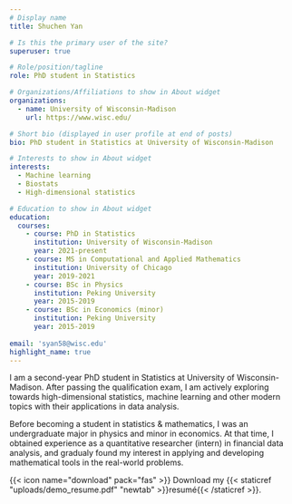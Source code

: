 ```yaml
---
# Display name
title: Shuchen Yan

# Is this the primary user of the site?
superuser: true

# Role/position/tagline
role: PhD student in Statistics

# Organizations/Affiliations to show in About widget
organizations:
  - name: University of Wisconsin-Madison
    url: https://www.wisc.edu/

# Short bio (displayed in user profile at end of posts)
bio: PhD student in Statistics at University of Wisconsin-Madison

# Interests to show in About widget
interests:
  - Machine learning
  - Biostats
  - High-dimensional statistics

# Education to show in About widget
education:
  courses:
    - course: PhD in Statistics
      institution: University of Wisconsin-Madison
      year: 2021-present
    - course: MS in Computational and Applied Mathematics
      institution: University of Chicago
      year: 2019-2021
    - course: BSc in Physics
      institution: Peking University
      year: 2015-2019
    - course: BSc in Economics (minor)
      institution: Peking University
      year: 2015-2019
      
email: 'syan58@wisc.edu'
highlight_name: true
---
```


I am a second-year PhD student in Statistics at University of Wisconsin-Madison. After passing the qualification exam, I am actively exploring towards high-dimensional statistics, machine learning and other modern topics with their applications in data analysis. 

Before becoming a student in statistics & mathematics, I was an undergraduate major in physics and minor in economics. At that time, I obtained experience as a quantitative researcher (intern) in financial data analysis, and gradualy found my interest in applying and developing mathematical tools in the real-world problems.

{{< icon name="download" pack="fas" >}} Download my {{< staticref "uploads/demo_resume.pdf" "newtab" >}}resumé{{< /staticref >}}.
